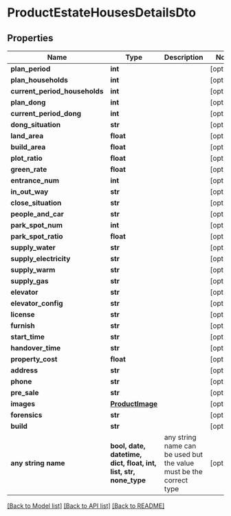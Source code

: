 # ProductEstateHousesDetailsDto


## Properties
Name | Type | Description | Notes
------------ | ------------- | ------------- | -------------
**plan_period** | **int** |  | [optional] 
**plan_households** | **int** |  | [optional] 
**current_period_households** | **int** |  | [optional] 
**plan_dong** | **int** |  | [optional] 
**current_period_dong** | **int** |  | [optional] 
**dong_situation** | **str** |  | [optional] 
**land_area** | **float** |  | [optional] 
**build_area** | **float** |  | [optional] 
**plot_ratio** | **float** |  | [optional] 
**green_rate** | **float** |  | [optional] 
**entrance_num** | **int** |  | [optional] 
**in_out_way** | **str** |  | [optional] 
**close_situation** | **str** |  | [optional] 
**people_and_car** | **str** |  | [optional] 
**park_spot_num** | **int** |  | [optional] 
**park_spot_ratio** | **float** |  | [optional] 
**supply_water** | **str** |  | [optional] 
**supply_electricity** | **str** |  | [optional] 
**supply_warm** | **str** |  | [optional] 
**supply_gas** | **str** |  | [optional] 
**elevator** | **str** |  | [optional] 
**elevator_config** | **str** |  | [optional] 
**license** | **str** |  | [optional] 
**furnish** | **str** |  | [optional] 
**start_time** | **str** |  | [optional] 
**handover_time** | **str** |  | [optional] 
**property_cost** | **float** |  | [optional] 
**address** | **str** |  | [optional] 
**phone** | **str** |  | [optional] 
**pre_sale** | **str** |  | [optional] 
**images** | [**ProductImage**](ProductImage.md) |  | [optional] 
**forensics** | **str** |  | [optional] 
**build** | **str** |  | [optional] 
**any string name** | **bool, date, datetime, dict, float, int, list, str, none_type** | any string name can be used but the value must be the correct type | [optional]

[[Back to Model list]](../README.md#documentation-for-models) [[Back to API list]](../README.md#documentation-for-api-endpoints) [[Back to README]](../README.md)


